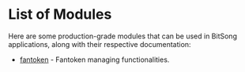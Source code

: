 <!--
order: 0
-->

# List of Modules

Here are some production-grade modules that can be used in BitSong applications, along with their respective documentation:

- [fantoken](fantoken/spec/README.md) - Fantoken managing functionalities.
